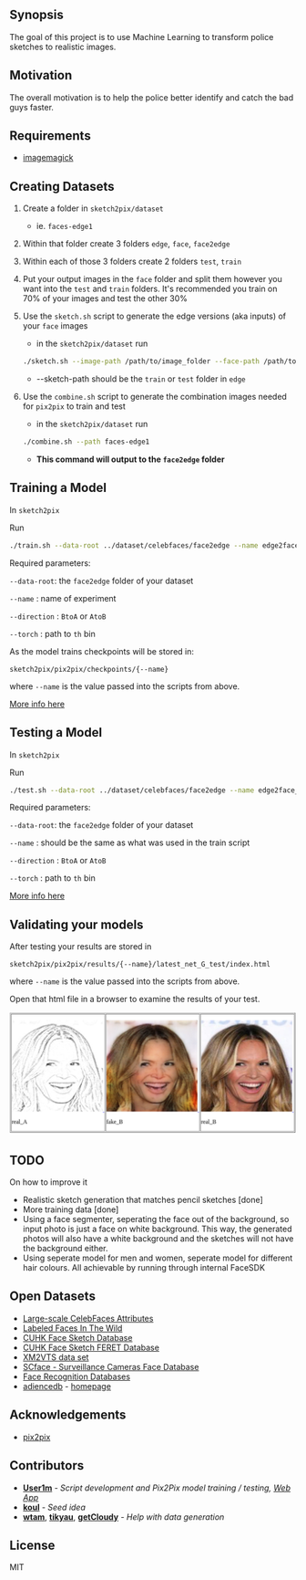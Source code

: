 ## Synopsis

The goal of this project is to use Machine Learning to transform police sketches to realistic images.

## Motivation

The overall motivation is to help the police better identify and catch the bad guys faster.

## Requirements
* [imagemagick](https://imagemagick.org/script/index.php)

## Creating Datasets
1. Create a folder in `sketch2pix/dataset`
	*	ie. `faces-edge1`
2. Within that folder create 3 folders `edge`, `face`, `face2edge`
3. Within each of those 3 folders create 2 folders `test`, `train`
4. Put your output images in the `face` folder and split them however you want into the `test` and `train` folders. It's recommended you train on 70% of your images and test the other 30%
5. Use the `sketch.sh` script to generate the edge versions (aka inputs) of your `face` images
	* in the `sketch2pix/dataset` run

	```bash
	./sketch.sh --image-path /path/to/image_folder --face-path /path/to/face_folder  --sketch-path /path/to/sketch_folder
	```

	* --sketch-path should be the `train` or `test` folder in `edge`

6. Use the `combine.sh` script to generate the combination images needed for `pix2pix` to train and test
	* in the `sketch2pix/dataset` run

	```bash
	./combine.sh --path faces-edge1
	```

	* **This command will output to the `face2edge` folder**


## Training a Model
In `sketch2pix`

Run

```bash
./train.sh --data-root ../dataset/celebfaces/face2edge --name edge2face_generation --direction BtoA --torch /root/torch/install/bin/th
```
Required parameters:

`--data-root`: the `face2edge` folder of your dataset

`--name` : name of experiment

`--direction` : `BtoA` or `AtoB`

`--torch` : path to `th` bin

As the model trains checkpoints will be stored in:

```
sketch2pix/pix2pix/checkpoints/{--name}
```
where `--name` is the value passed into the scripts from above.


[More info here](https://github.com/phillipi/pix2pix#train)


## Testing a Model
In `sketch2pix`

Run

```bash
./test.sh --data-root ../dataset/celebfaces/face2edge --name edge2face_generation --direction BtoA --torch /root/torch/install/bin/th [--custom_image_dir my_named_gen]
```

Required parameters:

`--data-root`: the `face2edge` folder of your dataset

`--name` : should be the same as what was used in the train script

`--direction` : `BtoA` or `AtoB`

`--torch` : path to `th` bin

[More info here](https://github.com/phillipi/pix2pix#test)


## Validating your models
After testing your results are stored in

```
sketch2pix/pix2pix/results/{--name}/latest_net_G_test/index.html
```
where `--name` is the value passed into the scripts from above.

Open that html file in a browser to examine the results of your test.

![Results](./example-results.png)

## TODO
On how to improve it
* Realistic sketch generation that matches pencil sketches [done]
* More training data [done]
* Using a face segmenter, seperating the face out of the background, so input photo is just a face on white background. This way, the generated photos will also have a white background and the sketches will not have the background either.
* Using seperate model for men and women, seperate model for different hair colours. All achievable by running through internal FaceSDK

## Open Datasets
* [Large-scale CelebFaces Attributes](http://mmlab.ie.cuhk.edu.hk/projects/CelebA.html)
* [Labeled Faces In The Wild](http://vis-www.cs.umass.edu/lfw/#download)
* [CUHK Face Sketch Database](http://mmlab.ie.cuhk.edu.hk/archive/facesketch.html)
* [CUHK Face Sketch FERET Database](http://mmlab.ie.cuhk.edu.hk/archive/cufsf/index.html#Downloads)
* [XM2VTS data set](http://www.ee.surrey.ac.uk/CVSSP/xm2vtsdb/)
* [SCface - Surveillance Cameras Face Database](http://www.scface.org/)
* [Face Recognition Databases](http://www.face-rec.org/databases/)
* [adiencedb](http://www.cslab.openu.ac.il/personal/Hassner/adiencedb/) - [homepage](http://www.openu.ac.il/home/hassner/Adience/data.html)

## Acknowledgements

* [pix2pix](https://github.com/phillipi/pix2pix)

## Contributors

* **[User1m](https://github.com/user1m)** - *Script development and Pix2Pix model training / testing, [Web App](http://sketchme.azurewebsites.net/)*
* **[koul](https://github.com/koul)** - *Seed idea*
* **[wtam](https://github.com/wtam)**, **[tikyau](https://github.com/tikyau)**, **[getCloudy](https://github.com/getCloudy)** - *Help with data generation*

## License

MIT
